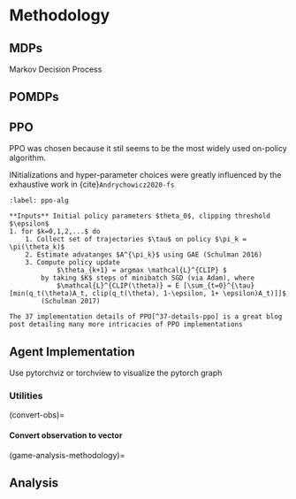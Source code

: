 # Methodology

## MDPs

Markov Decision Process

## POMDPs

## PPO

PPO was chosen because it stil seems to be the most widely used on-policy algorithm.

INitializations and hyper-parameter choices were greatly influenced by the exhaustive work in {cite}`Andrychowicz2020-fs`

```{prf:algorithm} Proximal Policy Optimization
:label: ppo-alg

**Inputs** Initial policy parameters $theta_0$, clipping threshold $\epsilon$
1. for $k=0,1,2,...$ do
    1. Collect set of trajectories $\tau$ on policy $\pi_k = \pi(\theta_k)$
    2. Estimate advatanges $A^{\pi_k}$ using GAE (Schulman 2016)
    3. Compute policy update
            $\theta_{k+1} = argmax \mathcal{L}^{CLIP} $
        by taking $K$ steps of minibatch SGD (via Adam), where
            $\mathcal{L}^{CLIP(\theta)} = E [\sum_{t=0}^{\tau}[min(q_t(\theta)A_t, clip(q_t(\theta), 1-\epsilon, 1+ \epsilon)A_t)]]$
        (Schulman 2017)
```


```{note}
The 37 implementation details of PPO[^37-details-ppo] is a great blog post detailing many more intricacies of PPO implementations
```

## Agent Implementation

Use pytorchviz or torchview to visualize the pytorch graph

### Utilities

(convert-obs)=
#### Convert observation to vector

(game-analysis-methodology)=
## Analysis


[^37-details-ppo]:https://iclr-blog-track.github.io/2022/03/25/ppo-implementation-details/
